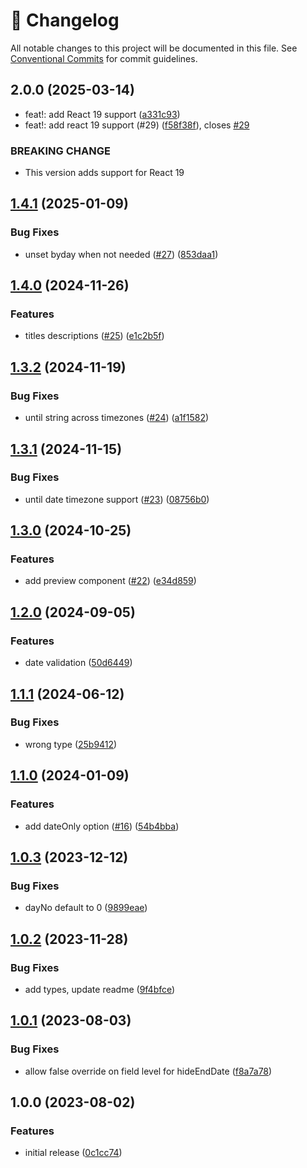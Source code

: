 <!-- markdownlint-disable --><!-- textlint-disable -->

# 📓 Changelog

All notable changes to this project will be documented in this file. See
[Conventional Commits](https://conventionalcommits.org) for commit guidelines.

## 2.0.0 (2025-03-14)

- feat!: add React 19 support ([a331c93](https://github.com/thebiggianthead/sanity-plugin-recurring-dates/commit/a331c93))
- feat!: add react 19 support (#29) ([f58f38f](https://github.com/thebiggianthead/sanity-plugin-recurring-dates/commit/f58f38f)), closes [#29](https://github.com/thebiggianthead/sanity-plugin-recurring-dates/issues/29)

### BREAKING CHANGE

- This version adds support for React 19

## [1.4.1](https://github.com/thebiggianthead/sanity-plugin-recurring-dates/compare/v1.4.0...v1.4.1) (2025-01-09)

### Bug Fixes

- unset byday when not needed ([#27](https://github.com/thebiggianthead/sanity-plugin-recurring-dates/issues/27)) ([853daa1](https://github.com/thebiggianthead/sanity-plugin-recurring-dates/commit/853daa1a4b0d069d7c4c18e5ccd09ca9ac5be227))

## [1.4.0](https://github.com/thebiggianthead/sanity-plugin-recurring-dates/compare/v1.3.2...v1.4.0) (2024-11-26)

### Features

- titles descriptions ([#25](https://github.com/thebiggianthead/sanity-plugin-recurring-dates/issues/25)) ([e1c2b5f](https://github.com/thebiggianthead/sanity-plugin-recurring-dates/commit/e1c2b5f9f81bab30ccba3413b6ffdd2f5e8c979e))

## [1.3.2](https://github.com/thebiggianthead/sanity-plugin-recurring-dates/compare/v1.3.1...v1.3.2) (2024-11-19)

### Bug Fixes

- until string across timezones ([#24](https://github.com/thebiggianthead/sanity-plugin-recurring-dates/issues/24)) ([a1f1582](https://github.com/thebiggianthead/sanity-plugin-recurring-dates/commit/a1f1582fcc944f388cb0555b0bec94043502cc56))

## [1.3.1](https://github.com/thebiggianthead/sanity-plugin-recurring-dates/compare/v1.3.0...v1.3.1) (2024-11-15)

### Bug Fixes

- until date timezone support ([#23](https://github.com/thebiggianthead/sanity-plugin-recurring-dates/issues/23)) ([08756b0](https://github.com/thebiggianthead/sanity-plugin-recurring-dates/commit/08756b05b4d8883abf49266acc7ecc83ef2ce612))

## [1.3.0](https://github.com/thebiggianthead/sanity-plugin-recurring-dates/compare/v1.2.0...v1.3.0) (2024-10-25)

### Features

- add preview component ([#22](https://github.com/thebiggianthead/sanity-plugin-recurring-dates/issues/22)) ([e34d859](https://github.com/thebiggianthead/sanity-plugin-recurring-dates/commit/e34d85946e193a728367ee7c5cdf24fa9b583806))

## [1.2.0](https://github.com/thebiggianthead/sanity-plugin-recurring-dates/compare/v1.1.1...v1.2.0) (2024-09-05)

### Features

- date validation ([50d6449](https://github.com/thebiggianthead/sanity-plugin-recurring-dates/commit/50d64495b15628ae55345fe9af9d6e40a773a05a))

## [1.1.1](https://github.com/thebiggianthead/sanity-plugin-recurring-dates/compare/v1.1.0...v1.1.1) (2024-06-12)

### Bug Fixes

- wrong type ([25b9412](https://github.com/thebiggianthead/sanity-plugin-recurring-dates/commit/25b9412fe4a4d872d549ad6af48227c637142ae1))

## [1.1.0](https://github.com/thebiggianthead/sanity-plugin-recurring-dates/compare/v1.0.3...v1.1.0) (2024-01-09)

### Features

- add dateOnly option ([#16](https://github.com/thebiggianthead/sanity-plugin-recurring-dates/issues/16)) ([54b4bba](https://github.com/thebiggianthead/sanity-plugin-recurring-dates/commit/54b4bbaa963dab8cb6b96eb08f9ec920fecffff1))

## [1.0.3](https://github.com/thebiggianthead/sanity-plugin-recurring-dates/compare/v1.0.2...v1.0.3) (2023-12-12)

### Bug Fixes

- dayNo default to 0 ([9899eae](https://github.com/thebiggianthead/sanity-plugin-recurring-dates/commit/9899eae2062aefc69aa1aeedb8be66440f50a7ed))

## [1.0.2](https://github.com/thebiggianthead/sanity-plugin-recurring-dates/compare/v1.0.1...v1.0.2) (2023-11-28)

### Bug Fixes

- add types, update readme ([9f4bfce](https://github.com/thebiggianthead/sanity-plugin-recurring-dates/commit/9f4bfce84c1218cd4daf7d0e38f8af64353ff557))

## [1.0.1](https://github.com/thebiggianthead/sanity-plugin-recurring-dates/compare/v1.0.0...v1.0.1) (2023-08-03)

### Bug Fixes

- allow false override on field level for hideEndDate ([f8a7a78](https://github.com/thebiggianthead/sanity-plugin-recurring-dates/commit/f8a7a78a4ac16fd5d25a7f0e737ab7e8a9e11608))

## 1.0.0 (2023-08-02)

### Features

- initial release ([0c1cc74](https://github.com/thebiggianthead/sanity-plugin-recurring-dates/commit/0c1cc741aa5ef03ccf9b6438d1b3b8545acb9abf))
